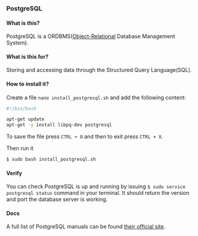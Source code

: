 ### PostgreSQL

#### What is this?

PostgreSQL is a ORDBMS([Object-Relational](https://en.wikipedia.org/wiki/Object-relational_database) Database Management System).

#### What is this for?

Storing and accessing data through the Structured Query Language(SQL).

#### How to install it?

Create a file `nano install_postgresql.sh` and add the following content:

```bash
#!/bin/bash

apt-get update
apt-get -y install libpq-dev postgresql
```

To save the file press `CTRL + O` and then to exit press `CTRL + X`.

Then run it

```bash
$ sudo bash install_postgresql.sh
```

#### Verify

You can check PostgreSQL is up and running by issuing `$ sudo service postgresql status` command in your terminal. It should return the version and port the database server is working.

#### Docs

A full list of PostgreSQL manuals can be found [their official site](https://www.postgresql.org/docs/manuals/).
